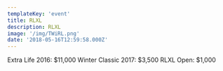 ```yaml
---
templateKey: 'event'
title: RLXL
description: RLXL
image: '/img/TWiRL.png'
date: '2018-05-16T12:59:58.000Z'
---
```


Extra Life 2016: $11,000
Winter Classic 2017: $3,500
RLXL Open: $1,000
